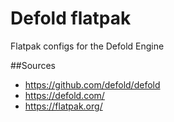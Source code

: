 # Defold flatpak
Flatpak configs for the Defold Engine

##Sources
- https://github.com/defold/defold
- https://defold.com/
- https://flatpak.org/